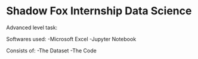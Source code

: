 # Shadow Fox Internship Data Science

Advanced level task:
  
  Softwares used:
      -Microsoft Excel
      -Jupyter Notebook
  
  Consists of:
      -The Dataset
      -The Code
  
